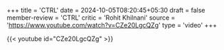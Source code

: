 +++
title = 'CTRL'
date = 2024-10-05T08:20:45+05:30
draft = false
member-review = 'CTRL'
critic = 'Rohit Khilnani'
source = 'https://www.youtube.com/watch?v=CZe20LgcQZg'
type = 'video'
+++

{{< youtube id="CZe20LgcQZg" >}}
